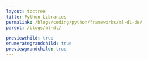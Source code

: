 ```yaml
---
layout: toctree
title: Python Libraries
permalink: /blogs/coding/python/frameworks/ml-dl-ds/
parent: /blogs/ml-dl/

previewchild: true
enumerategrandchild: true
previewgrandchild: true
---
```

